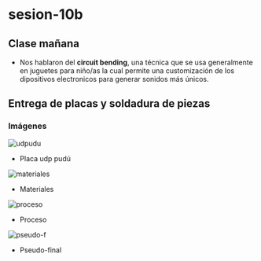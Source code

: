 # sesion-10b

## Clase mañana

- Nos hablaron del **circuit bending**, una técnica que se usa generalmente en juguetes para niño/as la cual permite una customización de los dipositivos electronicos para generar sonidos más únicos.

## Entrega de placas y soldadura de piezas

### Imágenes

![udpudu](https://github.com/duckusu/dis8644-2025-1/blob/main/23-duckusu/sesion-10b/archivos/udpudu.png)

- Placa udp pudú

![materiales](https://github.com/duckusu/dis8644-2025-1/blob/main/23-duckusu/sesion-10b/archivos/materiales.png)

- Materiales

![proceso](https://github.com/duckusu/dis8644-2025-1/blob/main/23-duckusu/sesion-10b/archivos/proceso.png)

- Proceso

![pseudo-f](https://github.com/duckusu/dis8644-2025-1/blob/main/23-duckusu/sesion-10b/archivos/pseudo-f.png)

- Pseudo-final

